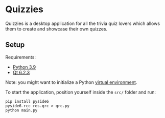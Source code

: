 # Quizzies

Quizzies is a desktop application for all the trivia quiz lovers which allows them to create and showcase their own quizzes.

## Setup

Requirements:
- [Python 3.9](https://www.python.org/downloads/release/python-396/)
- [Qt 6.2.3](https://www.qt.io/download-qt-installer)

Note: you might want to initialize a Python [virtual environment](https://docs.python.org/3/tutorial/venv.html).

To start the application, position yourself inside the `src/` folder and run:
```
pip install pyside6
pyside6-rcc res.qrc > qrc.py
python main.py
```
